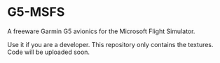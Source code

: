# G5-MSFS

A freeware Garmin G5 avionics for the Microsoft Flight Simulator.

Use it if you are a developer. This repository only contains the textures. 
Code will be uploaded soon. 
